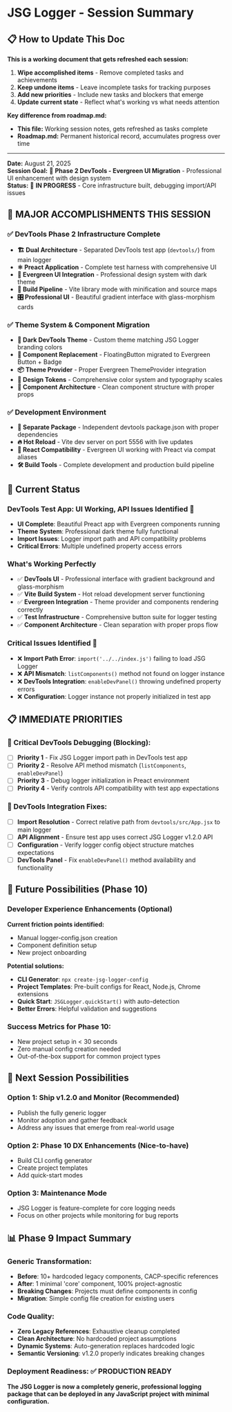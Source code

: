 # JSG Logger - Session Summary

## 📋 How to Update This Doc

**This is a working document that gets refreshed each session:**
1. **Wipe accomplished items** - Remove completed tasks and achievements
2. **Keep undone items** - Leave incomplete tasks for tracking purposes
3. **Add new priorities** - Include new tasks and blockers that emerge
4. **Update current state** - Reflect what's working vs what needs attention

**Key difference from roadmap.md:**
- **This file:** Working session notes, gets refreshed as tasks complete
- **Roadmap.md:** Permanent historical record, accumulates progress over time

---

**Date:** August 21, 2025  
**Session Goal:** 🎯 **Phase 2 DevTools - Evergreen UI Migration** - Professional UI enhancement with design system  
**Status:** 🔧 **IN PROGRESS** - Core infrastructure built, debugging import/API issues

## 🎉 MAJOR ACCOMPLISHMENTS THIS SESSION

### ✅ DevTools Phase 2 Infrastructure Complete
- **🏗️ Dual Architecture** - Separated DevTools test app (`devtools/`) from main logger
- **⚛️ Preact Application** - Complete test harness with comprehensive UI
- **🎨 Evergreen UI Integration** - Professional design system with dark theme
- **🔧 Build Pipeline** - Vite library mode with minification and source maps
- **🎛️ Professional UI** - Beautiful gradient interface with glass-morphism cards

### ✅ Theme System & Component Migration
- **🌙 Dark DevTools Theme** - Custom theme matching JSG Logger branding colors
- **🎯 Component Replacement** - FloatingButton migrated to Evergreen Button + Badge
- **📦 Theme Provider** - Proper Evergreen ThemeProvider integration
- **🎨 Design Tokens** - Comprehensive color system and typography scales
- **📱 Component Architecture** - Clean component structure with proper props

### ✅ Development Environment
- **📂 Separate Package** - Independent devtools package.json with proper dependencies
- **🔥 Hot Reload** - Vite dev server on port 5556 with live updates
- **🔗 React Compatibility** - Evergreen UI working with Preact via compat aliases
- **🛠️ Build Tools** - Complete development and production build pipeline

## 🎯 Current Status

### **DevTools Test App: UI Working, API Issues Identified** 🔧
- **UI Complete**: Beautiful Preact app with Evergreen components running
- **Theme System**: Professional dark theme fully functional
- **Import Issues**: Logger import path and API compatibility problems
- **Critical Errors**: Multiple undefined property access errors

### **What's Working Perfectly**
- ✅ **DevTools UI** - Professional interface with gradient background and glass-morphism
- ✅ **Vite Build System** - Hot reload development server functioning
- ✅ **Evergreen Integration** - Theme provider and components rendering correctly
- ✅ **Test Infrastructure** - Comprehensive button suite for logger testing
- ✅ **Component Architecture** - Clean separation with proper props flow

### **Critical Issues Identified** 🚨
- ❌ **Import Path Error**: `import('../../index.js')` failing to load JSG Logger
- ❌ **API Mismatch**: `listComponents()` method not found on logger instance
- ❌ **DevTools Integration**: `enableDevPanel()` throwing undefined property errors
- ❌ **Configuration**: Logger instance not properly initialized in test app

## 📋 IMMEDIATE PRIORITIES

### **🚨 Critical DevTools Debugging (Blocking):**
- [ ] **Priority 1** - Fix JSG Logger import path in DevTools test app
- [ ] **Priority 2** - Resolve API method mismatch (`listComponents`, `enableDevPanel`)  
- [ ] **Priority 3** - Debug logger initialization in Preact environment
- [ ] **Priority 4** - Verify controls API compatibility with test app expectations

### **🔧 DevTools Integration Fixes:**
- [ ] **Import Resolution** - Correct relative path from `devtools/src/App.jsx` to main logger
- [ ] **API Alignment** - Ensure test app uses correct JSG Logger v1.2.0 API
- [ ] **Configuration** - Verify logger config object structure matches expectations
- [ ] **DevTools Panel** - Fix `enableDevPanel()` method availability and functionality

## 🔮 Future Possibilities (Phase 10)

### **Developer Experience Enhancements** (Optional)
**Current friction points identified:**
- Manual logger-config.json creation
- Component definition setup
- New project onboarding

**Potential solutions:**
- **CLI Generator**: `npx create-jsg-logger-config`
- **Project Templates**: Pre-built configs for React, Node.js, Chrome extensions
- **Quick Start**: `JSGLogger.quickStart()` with auto-detection
- **Better Errors**: Helpful validation and suggestions

### **Success Metrics for Phase 10:**
- New project setup in < 30 seconds
- Zero manual config creation needed
- Out-of-the-box support for common project types

## 🎯 Next Session Possibilities

### **Option 1: Ship v1.2.0 and Monitor** (Recommended)
- Publish the fully generic logger
- Monitor adoption and gather feedback
- Address any issues that emerge from real-world usage

### **Option 2: Phase 10 DX Enhancements** (Nice-to-have)
- Build CLI config generator
- Create project templates
- Add quick-start modes

### **Option 3: Maintenance Mode**
- JSG Logger is feature-complete for core logging needs
- Focus on other projects while monitoring for bug reports

## 📊 Phase 9 Impact Summary

### **Generic Transformation:**
- **Before**: 10+ hardcoded legacy components, CACP-specific references
- **After**: 1 minimal 'core' component, 100% project-agnostic
- **Breaking Changes**: Projects must define components in config
- **Migration**: Simple config file creation for existing users

### **Code Quality:**
- **Zero Legacy References**: Exhaustive cleanup completed
- **Clean Architecture**: No hardcoded project assumptions
- **Dynamic Systems**: Auto-generation replaces hardcoded logic
- **Semantic Versioning**: v1.2.0 properly indicates breaking changes

### **Deployment Readiness:** ✅ PRODUCTION READY
**The JSG Logger is now a completely generic, professional logging package that can be deployed in any JavaScript project with minimal configuration.**